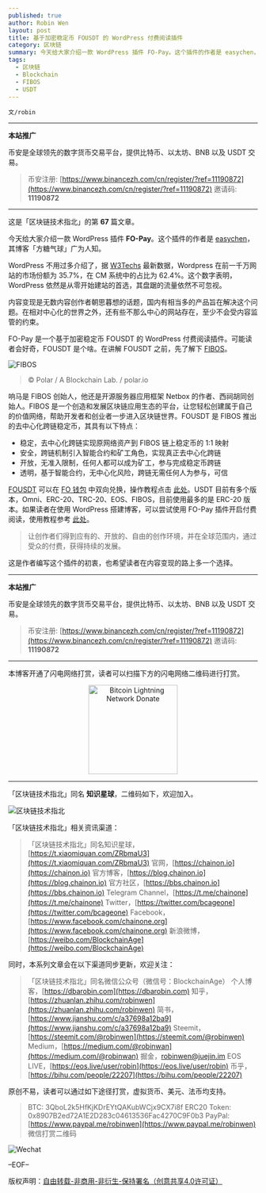 ```yaml
---
published: true
author: Robin Wen
layout: post
title: 基于加密稳定币 FOUSDT 的 WordPress 付费阅读插件
category: 区块链
summary: 今天给大家介绍一款 WordPress 插件 FO-Pay。这个插件的作者是 easychen，其博客「方糖气球」广为人知。内容变现是无数内容创作者朝思暮想的话题，国内有相当多的产品旨在解决这个问题。在相对中心化的世界之外，还有些不那么中心的网站存在，至少不会受内容监管的约束。FO-Pay 是一个基于加密稳定币 FOUSDT 的 WordPress 付费阅读插件。可能读者会好奇，FOUSDT 是个啥。在讲解 FOUSDT 之前，先了解下 FIBOS。让创作者们得到应有的、开放的、自由的创作环境，并在全球范围内，通过受众的付费，获得持续的发展。这是作者编写这个插件的初衷，也希望读者在内容变现的路上多一个选择。
tags:
  - 区块链
  - Blockchain
  - FIBOS
  - USDT
---
```


`文/robin`

***

**本站推广**

币安是全球领先的数字货币交易平台，提供比特币、以太坊、BNB 以及 USDT 交易。

> 币安注册: [https://www.binancezh.com/cn/register/?ref=11190872](https://www.binancezh.com/cn/register/?ref=11190872)
> 邀请码: **11190872**

***

这是「区块链技术指北」的第 **67** 篇文章。

今天给大家介绍一款 WordPress 插件 **FO-Pay**。这个插件的作者是 [easychen](https://github.com/easychen)，其博客「方糖气球」广为人知。

WordPress 不用过多介绍了，据 [W3Techs](https://w3techs.com/technologies/overview/content_management) 最新数据，Wordpress 在前一千万网站的市场份额为 35.7%，在 CM 系统中的占比为 62.4%。这个数字表明，WordPress 依然是从零开始建站的首选，其盘踞的流量依然不可忽视。

内容变现是无数内容创作者朝思暮想的话题，国内有相当多的产品旨在解决这个问题。在相对中心化的世界之外，还有些不那么中心的网站存在，至少不会受内容监管的约束。

FO-Pay 是一个基于加密稳定币 FOUSDT 的 WordPress 付费阅读插件。可能读者会好奇，FOUSDT 是个啥。在讲解 FOUSDT 之前，先了解下 [FIBOS](https://fibos.io)。

![FIBOS](https://cdn.dbarobin.com/v23bhnb.png)

> © Polar / A Blockchain Lab. / polar.io

响马是 FIBOS 创始人，他还是开源服务器应用框架 Netbox 的作者、西祠胡同创始人。FIBOS 是一个创造和发展区块链应用生态的平台，让您轻松创建属于自己的价值网络，帮助开发者和创业者一步进入区块链世界。FOUSDT 是 FIBOS 推出的去中心化跨链稳定币，其具有以下特点：

* 稳定，去中心化跨链实现原网络资产到 FIBOS 链上稳定币的 1:1 映射
* 安全，跨链机制引入智能合约和矿工角色，实现真正去中心化跨链
* 开放，无准入限制，任何人都可以成为矿工，参与完成稳定币跨链
* 透明，基于智能合约，无中心化风险，跨链无需任何人为参与，可信

[FOUSDT](https://fibos.io/zh-cn/fousdt) 可以在 [FO 钱包](https://wallet.fo) 中双向兑换，操作教程点击 [此处](https://www.biask.com/article/16096)。USDT 目前有多个版本，Omni、ERC-20、TRC-20、EOS、FIBOS，目前使用最多的是 ERC-20 版本。如果读者在使用 WordPress 搭建博客，可以尝试使用 FO-Pay 插件开启付费阅读，使用教程参考 [此处](https://github.com/easychen/fo-pay/blob/master/README.MD)。

> 让创作者们得到应有的、开放的、自由的创作环境，并在全球范围内，通过受众的付费，获得持续的发展。

这是作者编写这个插件的初衷，也希望读者在内容变现的路上多一个选择。

***

**本站推广**

币安是全球领先的数字货币交易平台，提供比特币、以太坊、BNB 以及 USDT 交易。

> 币安注册: [https://www.binancezh.com/cn/register/?ref=11190872](https://www.binancezh.com/cn/register/?ref=11190872)
> 邀请码: **11190872**

***

本博客开通了闪电网络打赏，读者可以扫描下方的闪电网络二维码进行打赏。

<center><img title="Bitcoin Lightning Network Donate" width="180" height="180" src="https://lnd.hoo.com/api/generate?openid=TruSwjrK2q57V484Tf0u&isimg=1" alt="Bitcoin Lightning Network Donate"/></center>

***

「区块链技术指北」同名 **知识星球**，二维码如下，欢迎加入。

![区块链技术指北](https://i.imgur.com/3YzonTR.png)

「区块链技术指北」相关资讯渠道：

> 「区块链技术指北」同名知识星球，[https://t.xiaomiquan.com/ZRbmaU3](https://t.xiaomiquan.com/ZRbmaU3)
> 官网，[https://chainon.io](https://chainon.io)
> 官方博客，[https://blog.chainon.io](https://blog.chainon.io)
> 官方社区，[https://bbs.chainon.io](https://bbs.chainon.io)
> Telegram Channel，[https://t.me/chainone](https://t.me/chainone)
> Twitter，[https://twitter.com/bcageone](https://twitter.com/bcageone)
> Facebook，[https://www.facebook.com/chainone.org](https://www.facebook.com/chainone.org)
> 新浪微博，[https://weibo.com/BlockchainAge](https://weibo.com/BlockchainAge)

同时，本系列文章会在以下渠道同步更新，欢迎关注：

> 「区块链技术指北」同名微信公众号（微信号：BlockchainAge）
> 个人博客，[https://dbarobin.com](https://dbarobin.com)
> 知乎，[https://zhuanlan.zhihu.com/robinwen](https://zhuanlan.zhihu.com/robinwen)
> 简书，[https://www.jianshu.com/c/a37698a12ba9](https://www.jianshu.com/c/a37698a12ba9)
> Steemit，[https://steemit.com/@robinwen](https://steemit.com/@robinwen)
> Medium，[https://medium.com/@robinwan](https://medium.com/@robinwan)
> 掘金，[robinwen@juejin.im](https://juejin.im/user/5673ccae60b2260ee435f89a/posts)
> EOS LIVE，[https://eos.live/user/robin](https://eos.live/user/robin)
> 币乎，[https://bihu.com/people/22207](https://bihu.com/people/22207)

原创不易，读者可以通过如下途径打赏，虚拟货币、美元、法币均支持。

> BTC: 3QboL2k5HfKjKDrEYtQAKubWCjx9CX7i8f
> ERC20 Token: 0x8907B2ed72A1E2D283c04613536Fac4270C9F0b3
> PayPal: [https://www.paypal.me/robinwen](https://www.paypal.me/robinwen)
> 微信打赏二维码

![Wechat](https://i.imgur.com/SzoNl5b.jpg)

–EOF–

版权声明：[自由转载-非商用-非衍生-保持署名（创意共享4.0许可证）](http://creativecommons.org/licenses/by-nc-nd/4.0/deed.zh)